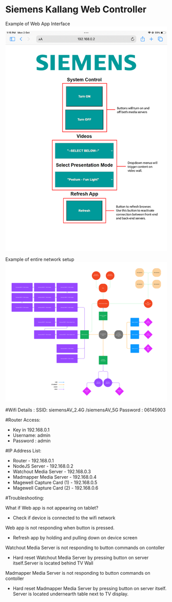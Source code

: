 ﻿# Siemens Kallang Web Controller

Example of Web App Interface
![alt text](https://github.com/untitledresearchlab/siemenskallang/blob/main/siemens_controller_2.png?raw=true)

Example of entire network setup
![alt text](https://github.com/untitledresearchlab/siemenskallang/blob/main/Siemens_map_2.png?raw=true)


#Wifi Details :
SSID: siemensAV_2.4G /siemensAV_5G
Password : 06145903

#Router Access:
* Key in 192.168.0.1
* Username: admin
* Password : admin

#IP Address List:

* Router - 192.168.0.1
* NodeJS Server - 192.168.0.2
* Watchout Media Server - 192.168.0.3
* Madmapper Media Server - 192.168.0.4
* Magewell Capture Card (1) - 192.168.0.5
* Magewell Capture Card (2) - 192.168.0.6

#Troubleshooting:

What if Web app is not appearing on tablet?
* Check if device is connected to the wifi network

Web app is not responding when button is pressed.
* Refresh app by holding and pulling down on device screen

Watchout Media Server is not responding to button commands on contoller
* Hard reset Watchout Media Server by pressing button on server itself.Server is located behind TV Wall

Madmapper Media Server is not responding to button commands on contoller
* Hard reset Madmapper Media Server by pressing button on server itself. Server is located undernearth table next to TV display.
  

